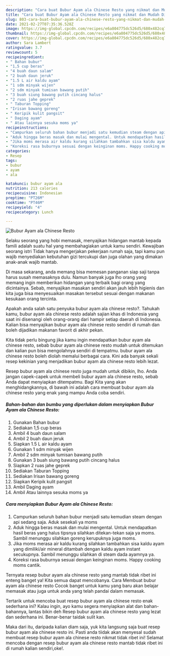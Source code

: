 ```yaml
---
description: "Cara buat Bubur Ayam ala Chinese Resto yang nikmat dan Mudah Dibuat"
title: "Cara buat Bubur Ayam ala Chinese Resto yang nikmat dan Mudah Dibuat"
slug: 803-cara-buat-bubur-ayam-ala-chinese-resto-yang-nikmat-dan-mudah-dibuat
date: 2021-02-27T07:35:36.528Z
image: https://img-global.cpcdn.com/recipes/e6a804775dc526d5/680x482cq70/bubur-ayam-ala-chinese-resto-foto-resep-utama.jpg
thumbnail: https://img-global.cpcdn.com/recipes/e6a804775dc526d5/680x482cq70/bubur-ayam-ala-chinese-resto-foto-resep-utama.jpg
cover: https://img-global.cpcdn.com/recipes/e6a804775dc526d5/680x482cq70/bubur-ayam-ala-chinese-resto-foto-resep-utama.jpg
author: Sara Lambert
ratingvalue: 3.7
reviewcount: 5
recipeingredient:
- " Bahan bubur"
- "1,5 cup beras"
- "4 buah daun salam"
- "2 buah daun jeruk"
- "1.5 L air kaldu ayam"
- "1 sdm minyak wijen"
- "2 sdm minyak tumisan bawang putih"
- "3 buah siung bawang putih cincang halus"
- "2 ruas jahe geprek"
- " Taburan Topping"
- "Irisan bawang goreng"
- " Keripik kulit pangsit"
- " Daging ayam"
- " Atau lainnya sesuka moms ya"
recipeinstructions:
- "Campurkan seluruh bahan bubur menjadi satu kemudian steam dengan api sedang saja. Aduk sesekali ya moms"
- "Aduk hingga beras masak dan mulai mengental. Untuk mendapatkan hasil beras yang halus tipsnya silahkan ditekan-tekan saja ya moms. Sambil menunggu silahkan goreng kerupuknya juga moms."
- "Jika moms merasa air kaldu kurang silahkan tambahkan sisa kaldu ayam yang dimiliki/air mineral ditambah dengan kaldu ayam instant secukupnya. Sambil menunggu silahkan di steam dada ayamnya ya."
- "Koreksi rasa buburnya sesuai dengan keinginan moms. Happy cooking moms cantik."
categories:
- Resep
tags:
- bubur
- ayam
- ala

katakunci: bubur ayam ala 
nutrition: 213 calories
recipecuisine: Indonesian
preptime: "PT26M"
cooktime: "PT46M"
recipeyield: "4"
recipecategory: Lunch

---
```



![Bubur Ayam ala Chinese Resto](https://img-global.cpcdn.com/recipes/e6a804775dc526d5/680x482cq70/bubur-ayam-ala-chinese-resto-foto-resep-utama.jpg)

Selaku seorang yang hobi memasak, menyajikan hidangan mantab kepada famili adalah suatu hal yang membahagiakan untuk kamu sendiri. Kewajiban seorang istri Tidak hanya mengerjakan pekerjaan rumah saja, tapi kamu pun wajib menyediakan kebutuhan gizi tercukupi dan juga olahan yang dimakan anak-anak wajib mantab.

Di masa  sekarang, anda memang bisa memesan panganan siap saji tanpa harus susah memasaknya dulu. Namun banyak juga lho orang yang memang ingin memberikan hidangan yang terbaik bagi orang yang dicintainya. Sebab, menyajikan masakan sendiri akan jauh lebih higienis dan kita juga bisa menyesuaikan masakan tersebut sesuai dengan makanan kesukaan orang tercinta. 



Apakah anda salah satu penyuka bubur ayam ala chinese resto?. Tahukah kamu, bubur ayam ala chinese resto adalah sajian khas di Indonesia yang saat ini disenangi oleh orang-orang dari hampir setiap daerah di Indonesia. Kalian bisa menyajikan bubur ayam ala chinese resto sendiri di rumah dan boleh dijadikan makanan favorit di akhir pekan.

Kita tidak perlu bingung jika kamu ingin mendapatkan bubur ayam ala chinese resto, sebab bubur ayam ala chinese resto mudah untuk ditemukan dan kalian pun bisa mengolahnya sendiri di tempatmu. bubur ayam ala chinese resto boleh diolah memalui berbagai cara. Kini ada banyak sekali resep kekinian yang menjadikan bubur ayam ala chinese resto lebih lezat.

Resep bubur ayam ala chinese resto juga mudah untuk dibikin, lho. Anda jangan capek-capek untuk membeli bubur ayam ala chinese resto, sebab Anda dapat menyiapkan ditempatmu. Bagi Kita yang akan menghidangkannya, di bawah ini adalah cara membuat bubur ayam ala chinese resto yang enak yang mampu Anda coba sendiri.

<!--inarticleads1-->

##### Bahan-bahan dan bumbu yang diperlukan dalam menyiapkan Bubur Ayam ala Chinese Resto:

1. Gunakan  Bahan bubur
1. Sediakan 1,5 cup beras
1. Ambil 4 buah daun salam
1. Ambil 2 buah daun jeruk
1. Siapkan 1.5 L air kaldu ayam
1. Gunakan 1 sdm minyak wijen
1. Ambil 2 sdm minyak tumisan bawang putih
1. Gunakan 3 buah siung bawang putih cincang halus
1. Siapkan 2 ruas jahe geprek
1. Sediakan  Taburan Topping
1. Sediakan Irisan bawang goreng
1. Siapkan  Keripik kulit pangsit
1. Ambil  Daging ayam
1. Ambil  Atau lainnya sesuka moms ya




<!--inarticleads2-->

##### Cara menyiapkan Bubur Ayam ala Chinese Resto:

1. Campurkan seluruh bahan bubur menjadi satu kemudian steam dengan api sedang saja. Aduk sesekali ya moms
1. Aduk hingga beras masak dan mulai mengental. Untuk mendapatkan hasil beras yang halus tipsnya silahkan ditekan-tekan saja ya moms. Sambil menunggu silahkan goreng kerupuknya juga moms.
1. Jika moms merasa air kaldu kurang silahkan tambahkan sisa kaldu ayam yang dimiliki/air mineral ditambah dengan kaldu ayam instant secukupnya. Sambil menunggu silahkan di steam dada ayamnya ya.
1. Koreksi rasa buburnya sesuai dengan keinginan moms. Happy cooking moms cantik.




Ternyata resep bubur ayam ala chinese resto yang mantab tidak ribet ini enteng banget ya! Kita semua dapat mencobanya. Cara Membuat bubur ayam ala chinese resto Cocok banget untuk kamu yang baru akan belajar memasak atau juga untuk anda yang telah pandai dalam memasak.

Tertarik untuk mencoba buat resep bubur ayam ala chinese resto enak sederhana ini? Kalau ingin, ayo kamu segera menyiapkan alat dan bahan-bahannya, lantas bikin deh Resep bubur ayam ala chinese resto yang lezat dan sederhana ini. Benar-benar taidak sulit kan. 

Maka dari itu, daripada kalian diam saja, yuk kita langsung saja buat resep bubur ayam ala chinese resto ini. Pasti anda tiidak akan menyesal sudah membuat resep bubur ayam ala chinese resto nikmat tidak ribet ini! Selamat mencoba dengan resep bubur ayam ala chinese resto mantab tidak ribet ini di rumah kalian sendiri,oke!.


